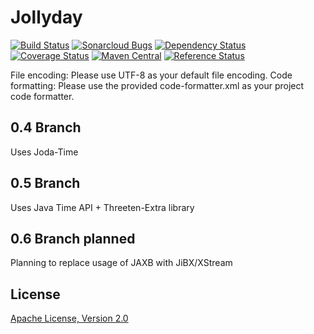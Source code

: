 Jollyday
========

[![Build Status](https://travis-ci.org/svendiedrichsen/jollyday.svg)](https://travis-ci.org/svendiedrichsen/jollyday)
[![Sonarcloud Bugs](https://sonarcloud.io/api/project_badges/quality_gate?project=de.jollyday%3Ajollyday)](https://sonarcloud.io/dashboard?id=de.jollyday%3Ajollyday)
[![Dependency Status](https://www.versioneye.com/user/projects/577e7cf05bb13900493de588/badge.svg?style=flat-square)](https://www.versioneye.com/user/projects/577e7cf05bb13900493de588)
[![Coverage Status](https://coveralls.io/repos/github/svendiedrichsen/jollyday/badge.svg?branch=master)](https://coveralls.io/github/svendiedrichsen/jollyday?branch=master)
[![Maven Central](https://maven-badges.herokuapp.com/maven-central/de.jollyday/jollyday/badge.svg)](https://maven-badges.herokuapp.com/maven-central/de.jollyday/jollyday)
[![Reference Status](https://www.versioneye.com/java/de.jollyday:jollyday/reference_badge.svg?style=flat-square)](https://www.versioneye.com/java/de.jollyday:jollyday/references)

File encoding: Please use UTF-8 as your default file encoding.
Code formatting: Please use the provided code-formatter.xml as your project code formatter.

## 0.4 Branch
Uses Joda-Time

## 0.5 Branch
Uses Java Time API + Threeten-Extra library

## 0.6 Branch planned
Planning to replace usage of JAXB with JiBX/XStream

## License

[Apache License, Version 2.0](LICENSE.md)
